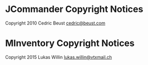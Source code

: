 JCommander Copyright Notices 
============================

Copyright 2010 Cedric Beust <cedric@beust.com>



MInventory Copyright Notices
============================

Copyright 2015 Lukas Willin <lukas.willin@vtxmail.ch>
